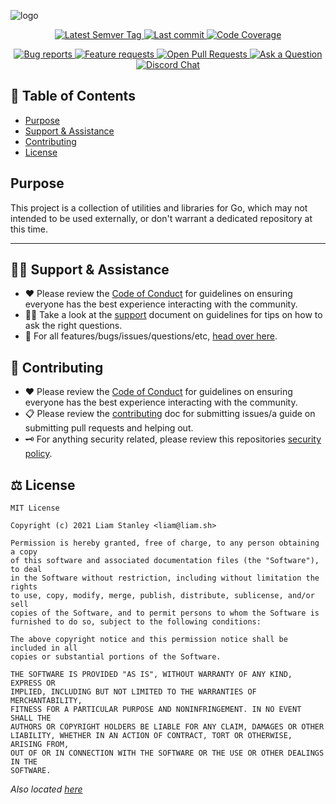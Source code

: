 <!-- template:define:options
{
  "nodescription": true
}
-->
![logo](https://liam.sh/-/gh/svg/lrstanley/x?icon=logos%3Ago&icon.height=70&layout=left&icon.color=rgba(39%2C+132%2C+85%2C+1)&font=1.2)

<!-- template:begin:header -->
<!-- do not edit anything in this "template" block, its auto-generated -->

<p align="center">
  <a href="https://github.com/lrstanley/x/tags">
    <img title="Latest Semver Tag" src="https://img.shields.io/github/v/tag/lrstanley/x?style=flat-square">
  </a>
  <a href="https://github.com/lrstanley/x/commits/master">
    <img title="Last commit" src="https://img.shields.io/github/last-commit/lrstanley/x?style=flat-square">
  </a>








  <a href="https://codecov.io/gh/lrstanley/x">
    <img title="Code Coverage" src="https://img.shields.io/codecov/c/github/lrstanley/x/master?style=flat-square">
  </a>

</p>
<p align="center">
  <a href="https://github.com/lrstanley/x/issues?q=is:open+is:issue+label:bug">
    <img title="Bug reports" src="https://img.shields.io/github/issues/lrstanley/x/bug?label=issues&style=flat-square">
  </a>
  <a href="https://github.com/lrstanley/x/issues?q=is:open+is:issue+label:enhancement">
    <img title="Feature requests" src="https://img.shields.io/github/issues/lrstanley/x/enhancement?label=feature%20requests&style=flat-square">
  </a>
  <a href="https://github.com/lrstanley/x/pulls">
    <img title="Open Pull Requests" src="https://img.shields.io/github/issues-pr/lrstanley/x?label=prs&style=flat-square">
  </a>
  <a href="https://github.com/lrstanley/x/discussions/new?category=q-a">
    <img title="Ask a Question" src="https://img.shields.io/badge/support-ask_a_question!-blue?style=flat-square">
  </a>
  <a href="https://liam.sh/chat"><img src="https://img.shields.io/badge/discord-bytecord-blue.svg?style=flat-square" title="Discord Chat"></a>
</p>
<!-- template:end:header -->

<!-- template:begin:toc -->
<!-- do not edit anything in this "template" block, its auto-generated -->
## :link: Table of Contents

  - [Purpose](#purpose)
  - [Support &amp; Assistance](#raising_hand_man-support--assistance)
  - [Contributing](#handshake-contributing)
  - [License](#balance_scale-license)
<!-- template:end:toc -->

## Purpose

This project is a collection of utilities and libraries for Go, which may not intended
to be used externally, or don't warrant a dedicated repository at this time.

---

<!-- template:begin:support -->
<!-- do not edit anything in this "template" block, its auto-generated -->
## :raising_hand_man: Support & Assistance

* :heart: Please review the [Code of Conduct](.github/CODE_OF_CONDUCT.md) for
     guidelines on ensuring everyone has the best experience interacting with
     the community.
* :raising_hand_man: Take a look at the [support](.github/SUPPORT.md) document on
     guidelines for tips on how to ask the right questions.
* :lady_beetle: For all features/bugs/issues/questions/etc, [head over here](https://github.com/lrstanley/x/issues/new/choose).
<!-- template:end:support -->

<!-- template:begin:contributing -->
<!-- do not edit anything in this "template" block, its auto-generated -->
## :handshake: Contributing

* :heart: Please review the [Code of Conduct](.github/CODE_OF_CONDUCT.md) for guidelines
     on ensuring everyone has the best experience interacting with the
    community.
* :clipboard: Please review the [contributing](.github/CONTRIBUTING.md) doc for submitting
     issues/a guide on submitting pull requests and helping out.
* :old_key: For anything security related, please review this repositories [security policy](https://github.com/lrstanley/x/security/policy).
<!-- template:end:contributing -->

<!-- template:begin:license -->
<!-- do not edit anything in this "template" block, its auto-generated -->
## :balance_scale: License

```
MIT License

Copyright (c) 2021 Liam Stanley <liam@liam.sh>

Permission is hereby granted, free of charge, to any person obtaining a copy
of this software and associated documentation files (the "Software"), to deal
in the Software without restriction, including without limitation the rights
to use, copy, modify, merge, publish, distribute, sublicense, and/or sell
copies of the Software, and to permit persons to whom the Software is
furnished to do so, subject to the following conditions:

The above copyright notice and this permission notice shall be included in all
copies or substantial portions of the Software.

THE SOFTWARE IS PROVIDED "AS IS", WITHOUT WARRANTY OF ANY KIND, EXPRESS OR
IMPLIED, INCLUDING BUT NOT LIMITED TO THE WARRANTIES OF MERCHANTABILITY,
FITNESS FOR A PARTICULAR PURPOSE AND NONINFRINGEMENT. IN NO EVENT SHALL THE
AUTHORS OR COPYRIGHT HOLDERS BE LIABLE FOR ANY CLAIM, DAMAGES OR OTHER
LIABILITY, WHETHER IN AN ACTION OF CONTRACT, TORT OR OTHERWISE, ARISING FROM,
OUT OF OR IN CONNECTION WITH THE SOFTWARE OR THE USE OR OTHER DEALINGS IN THE
SOFTWARE.
```

_Also located [here](LICENSE)_
<!-- template:end:license -->
